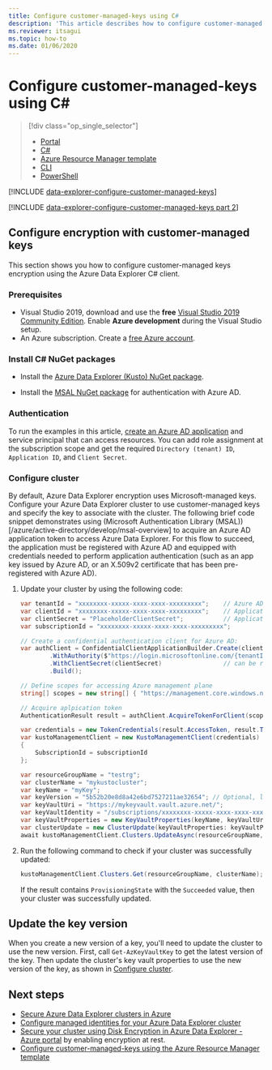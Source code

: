 ```yaml
---
title: Configure customer-managed-keys using C#
description: 'This article describes how to configure customer-managed keys to encrypt Azure Data Explorer data using C#.'
ms.reviewer: itsagui
ms.topic: how-to
ms.date: 01/06/2020
---
```


# Configure customer-managed-keys using C#

> [!div class="op_single_selector"]
> * [Portal](customer-managed-keys-portal.md)
> * [C#](customer-managed-keys-csharp.md)
> * [Azure Resource Manager template](customer-managed-keys-resource-manager.md)
> * [CLI](customer-managed-keys-cli.md)
> * [PowerShell](customer-managed-keys-powershell.md)

[!INCLUDE [data-explorer-configure-customer-managed-keys](includes/data-explorer-configure-customer-managed-keys.md)]

[!INCLUDE [data-explorer-configure-customer-managed-keys part 2](includes/data-explorer-configure-customer-managed-keys-b.md)]

## Configure encryption with customer-managed keys

This section shows you how to configure customer-managed keys encryption using the Azure Data Explorer C# client. 

### Prerequisites

* Visual Studio 2019, download and use the **free** [Visual Studio 2019 Community Edition](https://www.visualstudio.com/downloads/). Enable **Azure development** during the Visual Studio setup.
* An Azure subscription. Create a [free Azure account](https://azure.microsoft.com/free/).

### Install C# NuGet packages

* Install the [Azure Data Explorer (Kusto) NuGet package](https://www.nuget.org/packages/Microsoft.Azure.Management.Kusto/).

* Install the [MSAL NuGet package](https://www.nuget.org/packages/Microsoft.Identity.Client/) for authentication with Azure AD.

### Authentication

To run the examples in this article, [create an Azure AD application](/azure/active-directory/develop/howto-create-service-principal-portal) and service principal that can access resources. You can add role assignment at the subscription scope and get the required `Directory (tenant) ID`, `Application ID`, and `Client Secret`.

### Configure cluster

By default, Azure Data Explorer encryption uses Microsoft-managed keys. Configure your Azure Data Explorer cluster to use customer-managed keys and specify the key to associate with the cluster.
The following brief code snippet demonstrates using (Microsoft Authentication Library (MSAL))[/azure/active-directory/develop/msal-overview] to acquire an Azure AD application token to access Azure Data Explorer. For this flow to succeed, the application must be registered with Azure AD and equipped with credentials needed to perform application authentication (such as an app key issued by Azure AD, or an X.509v2 certificate that has been pre-registered with Azure AD).

1. Update your cluster by using the following code:

    ```csharp
    var tenantId = "xxxxxxxx-xxxxx-xxxx-xxxx-xxxxxxxxx";    // Azure AD Directory (tenant) ID
    var clientId = "xxxxxxxx-xxxxx-xxxx-xxxx-xxxxxxxxx";    // Application ID
    var clientSecret = "PlaceholderClientSecret";           // Application secret
    var subscriptionId = "xxxxxxxx-xxxxx-xxxx-xxxx-xxxxxxxxx";
    
    // Create a confidential authentication client for Azure AD:
    var authClient = ConfidentialClientApplicationBuilder.Create(clientId)
            .WithAuthority($"https://login.microsoftonline.com/{tenantId}")
            .WithClientSecret(clientSecret)                 // can be replaced by .WithCertificate to authenticate with an X.509 certificate
            .Build();

    // Define scopes for accessing Azure management plane
    string[] scopes = new string[] { "https://management.core.windows.net/.default" };

    // Acquire aplpication token
    AuthenticationResult result = authClient.AcquireTokenForClient(scopes).ExecuteAsync().Result;

    var credentials = new TokenCredentials(result.AccessToken, result.TokenType);
    var kustoManagementClient = new KustoManagementClient(credentials)
    {
        SubscriptionId = subscriptionId
    };

    var resourceGroupName = "testrg";
    var clusterName = "mykustocluster";
    var keyName = "myKey";
    var keyVersion = "5b52b20e8d8a42e6bd7527211ae32654"; // Optional, leave as NULL for the latest version of the key.
    var keyVaultUri = "https://mykeyvault.vault.azure.net/";
    var keyVaultIdentity = "/subscriptions/xxxxxxxx-xxxxx-xxxx-xxxx-xxxxxxxxx/resourcegroups/identityResourceGroupName/providers/Microsoft.ManagedIdentity/userAssignedIdentities/identityName"; // Use NULL if you want to use system assigned identity.
    var keyVaultProperties = new KeyVaultProperties(keyName, keyVaultUri, keyVersion, keyVaultIdentity);
    var clusterUpdate = new ClusterUpdate(keyVaultProperties: keyVaultProperties);
    await kustoManagementClient.Clusters.UpdateAsync(resourceGroupName, clusterName, clusterUpdate);
    ```

1. Run the following command to check if your cluster was successfully updated:

    ```csharp
    kustoManagementClient.Clusters.Get(resourceGroupName, clusterName);
    ```

    If the result contains `ProvisioningState` with the `Succeeded` value, then your cluster was successfully updated.

## Update the key version

When you create a new version of a key, you'll need to update the cluster to use the new version. First, call `Get-AzKeyVaultKey` to get the latest version of the key. Then update the cluster's key vault properties to use the new version of the key, as shown in [Configure cluster](#configure-cluster).

## Next steps

* [Secure Azure Data Explorer clusters in Azure](security.md)
* [Configure managed identities for your Azure Data Explorer cluster](./configure-managed-identities-cluster.md)
* [Secure your cluster using Disk Encryption in Azure Data Explorer - Azure portal](./cluster-encryption-disk.md) by enabling encryption at rest.
* [Configure customer-managed-keys using the Azure Resource Manager template](customer-managed-keys-resource-manager.md)
